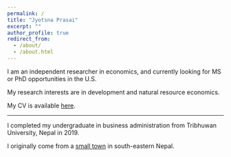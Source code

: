 ```yaml
---
permalink: /
title: "Jyotsna Prasai"
excerpt: ""
author_profile: true
redirect_from: 
  - /about/
  - /about.html
---
```


I am an independent researcher in economics, and currently looking for MS or PhD opportunities in the U.S. 

My research interests are in development and natural resource economics. 

My CV is available [here](https://www.dropbox.com/scl/fi/32ndtvqgbdinesu7lscvr/CV_JPrasai.pdf?rlkey=hkr0fsoenbo9sgjfsko7oqmze&dl=0).
  
- - -

I completed my undergraduate in business administration from Tribhuwan University, Nepal in 2019.


I originally come from a [small town](https://en.wikipedia.org/wiki/Birtamod_Municipality) in south-eastern Nepal. 
